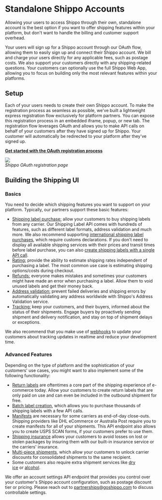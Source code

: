 Standalone Shippo Accounts
==========================

Allowing your users to access Shippo through their own, standalone account is the best option if you want to offer shipping features within your platform, but don't want to handle the billing and customer support overhead.

Your users will sign up for a Shippo account through our OAuth flow, allowing them to easily sign up and connect their Shippo account. We bill and charge your users directly for any applicable fees, such as postage costs. We also support your customers directly with any shipping-related questions. Your customers can optionally use the full Shippo Web App, allowing you to focus on building only the most relevant features within your platforms.

Setup
-----

Each of your users needs to create their own Shippo account. To make the registration process as seamless as possible, we've built a lightweight express registration flow exclusively for platform partners. You can expose this registration process in an embedded iframe, popup, or new tab. The registration flow leverages OAuth and allows you to make API calls on behalf of your customers after they have signed up for Shippo. Your customer will automatically be redirected to your platform after they've signed up.

[**Get started with the OAuth registration process**](https://goshippo.com/docs/oauth/)

![](https://shippo-static.s3.amazonaws.com/img/various/oauth.gif)\
*Shippo OAuth registration page*

Building the Shipping UI
------------------------

### Basics

You need to decide which shipping features you want to support on your platform. Typically, our partners support these basic features:

-   [Shipping label purchase:](https://goshippo.com/docs/shipping-labels/) allow your customers to buy shipping labels from any carrier. Our Shipping Label API comes with hundreds of features, such as different label formats, address validation and much more. We also recommend supporting [international shipping label purchases](https://goshippo.com/docs/international/), which require customs declarations. If you don't need to display all available shipping services with their prices and transit times before label purchase, you can also [create shipping labels with a single API call](https://goshippo.com/docs/single-call/).
-   [Rating:](https://goshippo.com/docs/shipping-labels/) provide the ability to estimate shipping rates independent of purchasing a label. The most common use case is estimating shipping options/costs during checkout.
-   [Refunds:](https://goshippo.com/docs/refunds/) everyone makes mistakes and sometimes your customers might have made an error when purchasing a label. Allow them to void unused labels and get their money back.
-   [Address validation:](https://goshippo.com/docs/address-validation/) prevent failed deliveries and shipping errors by automatically validating any address worldwide with Shippo's Address Validation service.
-   [Tracking:](https://goshippo.com/docs/tracking/) keep your customers, and their buyers, informed about the status of their shipments. Engage buyers by proactively sending shipment and delivery notification, and stay on top of shipment delays or exceptions.

We also recommend that you make use of [webhooks](https://goshippo.com/docs/webhooks/) to update your customers about tracking updates in realtime and reduce your development time.

### Advanced Features

Depending on the type of platform and the sophistication of your customers' use cases, you might want to also implement some of the following functionality:

-   [Return labels](https://goshippo.com/docs/return-labels/) are oftentimes a core part of the shipping experience of e-commerce today. Allow your customers to create return labels that are only paid on use and can even be included in the outbound shipment for free.
-   [Batch label creation](https://goshippo.com/docs/batch/), which allows you to purchase thousands of shipping labels with a few API calls.
-   [Manifests](https://goshippo.com/docs/manifests/) are necessary for some carriers as end-of-day close-outs. Shipping providers like DHL eCommerce or Australia Post require you to create manifests for all of your shipments. This API endpoint also allows you to create USPS SCAN forms, if your customers prefer to use them.
-   [Shipping insurance](https://goshippo.com/docs/insurance/) allows your customers to avoid losses on lost or stolen packages by insuring them with our built-in insurance service or the carriers' insurance.
-   [Multi-piece shipments](https://goshippo.com/docs/multipiece/), which allow your customers to unlock carrier discounts for consolidated shipments to the same recipient.
-   Some customers also require extra shipment services like [dry ice](https://goshippo.com/docs/dryice/) or [alcohol](https://goshippo.com/docs/alcohol/).

We offer an account settings API endpoint that provides you control over your customer's Shippo account configuration, such as postage discount tier or pricing. Please reach out to <partnerships@goshippo.com> to discuss controllable settings.